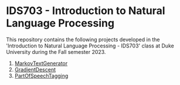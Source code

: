 # IDS703 - Introduction to Natural Language Processing

This repository contains the following projects developed in the 'Introduction to Natural Language Processing - IDS703' class at Duke University during the Fall semester 2023.

1. [MarkovTextGenerator](https://github.com/BarbaraPFloresRios/IDS703_NLP_NaturalLanguageProcessing/tree/main/20230920_MarkovTextGenerator)
2. [GradientDescent](https://github.com/BarbaraPFloresRios/IDS703_NLP_NaturalLanguageProcessing/tree/main/20230927_GradientDescent)
3. [PartOfSpeechTagging](https://github.com/BarbaraPFloresRios/IDS703_NLP_NaturalLanguageProcessing/tree/main/PartOfSpeechTagging)
